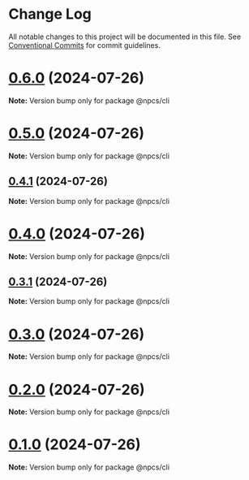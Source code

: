 # Change Log

All notable changes to this project will be documented in this file.
See [Conventional Commits](https://conventionalcommits.org) for commit guidelines.

# [0.6.0](https://github.com/xiaosen7/npcs/compare/v0.5.0...v0.6.0) (2024-07-26)

**Note:** Version bump only for package @npcs/cli





# [0.5.0](https://github.com/xiaosen7/npcs/compare/v0.4.1...v0.5.0) (2024-07-26)

**Note:** Version bump only for package @npcs/cli





## [0.4.1](https://github.com/xiaosen7/npcs/compare/v0.4.0...v0.4.1) (2024-07-26)

**Note:** Version bump only for package @npcs/cli





# [0.4.0](https://github.com/xiaosen7/npcs/compare/v0.3.1...v0.4.0) (2024-07-26)

**Note:** Version bump only for package @npcs/cli





## [0.3.1](https://github.com/xiaosen7/npcs/compare/v0.3.0...v0.3.1) (2024-07-26)

**Note:** Version bump only for package @npcs/cli





# [0.3.0](https://github.com/xiaosen7/next.js-practical-cases/compare/v0.2.0...v0.3.0) (2024-07-26)

**Note:** Version bump only for package @npcs/cli





# [0.2.0](https://github.com/xiaosen7/next.js-practical-cases/compare/v0.1.0...v0.2.0) (2024-07-26)

**Note:** Version bump only for package @npcs/cli





# [0.1.0](https://github.com/xiaosen7/next.js-practical-cases/compare/v0.0.1...v0.1.0) (2024-07-26)

**Note:** Version bump only for package @npcs/cli
